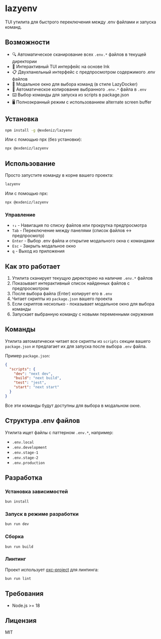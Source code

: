 # lazyenv

TUI утилита для быстрого переключения между .env файлами и запуска команд.

## Возможности

- 🔍 Автоматическое сканирование всех `.env.*` файлов в текущей директории
- 🎨 Интерактивный TUI интерфейс на основе Ink
- 📋 Двухпанельный интерфейс с предпросмотром содержимого .env файлов
- 🎯 Модальное окно для выбора команд (в стиле LazyDocker)
- 🚀 Автоматическое копирование выбранного `.env.*` файла в `.env`
- ⌨️ Выбор команды для запуска из scripts в package.json
- 🖥️ Полноэкранный режим с использованием alternate screen buffer

## Установка

```bash
npm install -g @exdeniz/lazyenv
```

Или с помощью npx (без установки):

```bash
npx @exdeniz/lazyenv
```

## Использование

Просто запустите команду в корне вашего проекта:

```bash
lazyenv
```

Или с помощью npx:

```bash
npx @exdeniz/lazyenv
```

### Управление

- `↑↓` - Навигация по списку файлов или прокрутка предпросмотра
- `Tab` - Переключение между панелями (список файлов ↔ предпросмотр)
- `Enter` - Выбор .env файла и открытие модального окна с командами
- `Esc` - Закрыть модальное окно
- `q` - Выход из приложения

## Как это работает

1. Утилита сканирует текущую директорию на наличие `.env.*` файлов
2. Показывает интерактивный список найденных файлов с предпросмотром
3. После выбора файла (Enter) копирует его в `.env`
4. Читает скрипты из `package.json` вашего проекта
5. Если скриптов несколько - показывает модальное окно для выбора команды
6. Запускает выбранную команду с новыми переменными окружения

## Команды

Утилита автоматически читает все скрипты из `scripts` секции вашего `package.json` и предлагает их для запуска после выбора `.env` файла.

Пример `package.json`:

```json
{
  "scripts": {
    "dev": "next dev",
    "build": "next build",
    "test": "jest",
    "start": "next start"
  }
}
```

Все эти команды будут доступны для выбора в модальном окне.

## Структура .env файлов

Утилита ищет файлы с паттерном `.env.*`, например:

- `.env.local`
- `.env.development`
- `.env.stage-1`
- `.env.stage-2`
- `.env.production`

## Разработка

### Установка зависимостей

```bash
bun install
```

### Запуск в режиме разработки

```bash
bun run dev
```

### Сборка

```bash
bun run build
```

### Линтинг

Проект использует [oxc-project](https://oxc.rs/) для линтинга:

```bash
bun run lint
```

## Требования

- Node.js >= 18

## Лицензия

MIT
